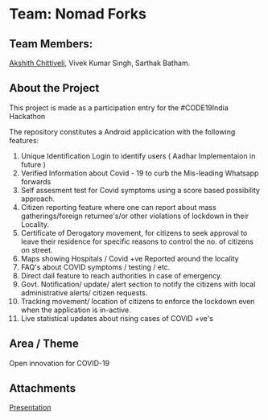 # Team: Nomad Forks
## Team Members:
   [Akshith Chittiveli](https://www.linkedin.com/en/akshithchittiveli),
   Vivek Kumar Singh,
   Sarthak Batham.
## About the Project
This project is made as a participation entry for the #CODE19India Hackathon

The repository constitutes a Android applicication with the following features: 
1. Unique Identification Login to identify users ( Aadhar Implementaion in future )
2. Verified Information about Covid - 19 to curb the Mis-leading Whatsapp forwards
3. Self assesment test for Covid symptoms using a score based possibility approach.
4. Citizen reporting feature where one can report about mass gatherings/foreign returnee's/or other violations of lockdown in their          Locality.
5. Certificate of Derogatory movement, for citizens to seek approval to leave their residence for specific reasons to control the no. of      citizens on street.
6. Maps showing Hospitals / Covid +ve Reported around the locality
7. FAQ's about COVID symptoms / testing / etc.
8. Direct dail feature to reach authorities in case of emergency.
9. Govt. Notification/ update/ alert section to notify the citizens with local administrative alerts/ citizen requests.
10. Tracking movement/ location of citizens to enforce the lockdown even when the application is in-active.
11. Live statistical updates about rising cases of COVID +ve's

## Area / Theme
Open innovation for COVID-19

## Attachments
[Presentation](https://www.canva.com/design/DAD5F-bf_2s/T3ulRrpBLmK1Uc0R3hpbKQ/view?utm_content=DAD5F-bf_2s&utm_campaign=designshare&utm_medium=link&utm_source=publishsharelink#9)
